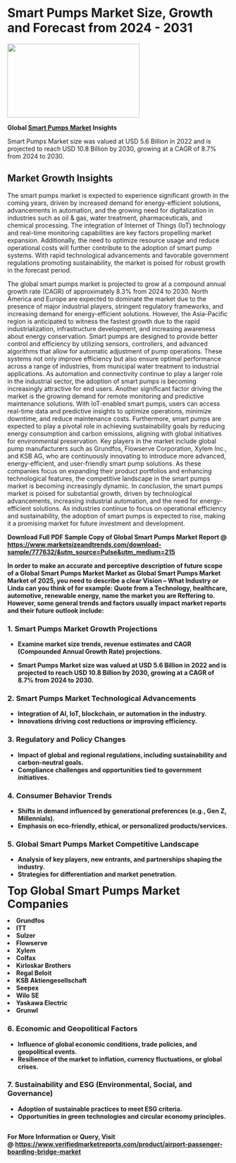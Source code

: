 <H1>Smart Pumps Market Size, Growth and Forecast from 2024 - 2031</H1><img class="aligncenter size-medium wp-image-584254" src="https://thirdeyenews.in/wp-content/uploads/2024/09/Global-Market-Research-300x168.jpeg" alt="" width="300" height="168" /><p><strong>Global&nbsp;<a href="https://www.marketsizeandtrends.com/download-sample/777632/&amp;utm_source=Pulse&amp;utm_medium=215">Smart Pumps Market</a> Insights</strong></p><p>Smart Pumps Market size was valued at USD 5.6 Billion in 2022 and is projected to reach USD 10.8 Billion by 2030, growing at a CAGR of 8.7% from 2024 to 2030.</p><p><h2>Market Growth Insights</h2> <p>The smart pumps market is expected to experience significant growth in the coming years, driven by increased demand for energy-efficient solutions, advancements in automation, and the growing need for digitalization in industries such as oil & gas, water treatment, pharmaceuticals, and chemical processing. The integration of Internet of Things (IoT) technology and real-time monitoring capabilities are key factors propelling market expansion. Additionally, the need to optimize resource usage and reduce operational costs will further contribute to the adoption of smart pump systems. With rapid technological advancements and favorable government regulations promoting sustainability, the market is poised for robust growth in the forecast period.</p> <p><strong></strong></p> <p>The global smart pumps market is projected to grow at a compound annual growth rate (CAGR) of approximately 8.3% from 2024 to 2030. North America and Europe are expected to dominate the market due to the presence of major industrial players, stringent regulatory frameworks, and increasing demand for energy-efficient solutions. However, the Asia-Pacific region is anticipated to witness the fastest growth due to the rapid industrialization, infrastructure development, and increasing awareness about energy conservation. Smart pumps are designed to provide better control and efficiency by utilizing sensors, controllers, and advanced algorithms that allow for automatic adjustment of pump operations. These systems not only improve efficiency but also ensure optimal performance across a range of industries, from municipal water treatment to industrial applications. As automation and connectivity continue to play a larger role in the industrial sector, the adoption of smart pumps is becoming increasingly attractive for end users. Another significant factor driving the market is the growing demand for remote monitoring and predictive maintenance solutions. With IoT-enabled smart pumps, users can access real-time data and predictive insights to optimize operations, minimize downtime, and reduce maintenance costs. Furthermore, smart pumps are expected to play a pivotal role in achieving sustainability goals by reducing energy consumption and carbon emissions, aligning with global initiatives for environmental preservation. Key players in the market include global pump manufacturers such as Grundfos, Flowserve Corporation, Xylem Inc., and KSB AG, who are continuously innovating to introduce more advanced, energy-efficient, and user-friendly smart pump solutions. As these companies focus on expanding their product portfolios and enhancing technological features, the competitive landscape in the smart pumps market is becoming increasingly dynamic. In conclusion, the smart pumps market is poised for substantial growth, driven by technological advancements, increasing industrial automation, and the need for energy-efficient solutions. As industries continue to focus on operational efficiency and sustainability, the adoption of smart pumps is expected to rise, making it a promising market for future investment and development.</p> <p><strong></p><p><span class=""><strong>Download Full PDF Sample Copy of Global Smart Pumps Market Report</strong> @ <a href="https://www.marketsizeandtrends.com/download-sample/777632/&amp;utm_source=Pulse&amp;utm_medium=215" target="_blank">https://www.marketsizeandtrends.com/download-sample/777632/&amp;utm_source=Pulse&amp;utm_medium=215</a></span></p><p>In order to make an accurate and perceptive description of future scope of a Global&nbsp;Smart Pumps Market Market as Global&nbsp;Smart Pumps Market Market of 2025, you need to describe a clear Vision &ndash; What Industry or Linda can you think of for example: Quote from a Technology, healthcare, automotive, renewable energy, name the market you are Reffering to. However, some general trends and factors usually impact market reports and their future outlook include:</p><h3>1.&nbsp;<strong>Smart Pumps Market Growth Projections</strong></h3><ul><li>Examine market size trends, revenue estimates and CAGR (Compounded Annual Growth Rate) projections.</li><li><p>Smart Pumps Market size was valued at USD 5.6 Billion in 2022 and is projected to reach USD 10.8 Billion by 2030, growing at a CAGR of 8.7% from 2024 to 2030.</p></li></ul><h3>2.&nbsp;<strong>Smart Pumps Market Technological Advancements</strong></h3><ul><li>Integration of AI, IoT, blockchain, or automation in the industry.</li><li>Innovations driving cost reductions or improving efficiency.</li></ul><h3>3.&nbsp;<strong>Regulatory and Policy Changes</strong></h3><ul><li>Impact of global and regional regulations, including sustainability and carbon-neutral goals.</li><li>Compliance challenges and opportunities tied to government initiatives.</li></ul><h3>4.&nbsp;<strong>Consumer Behavior Trends</strong></h3><ul><li>Shifts in demand influenced by generational preferences (e.g., Gen Z, Millennials).</li><li>Emphasis on eco-friendly, ethical, or personalized products/services.</li></ul><h3>5.&nbsp;<strong>Global Smart Pumps Market Competitive Landscape</strong></h3><ul><li>Analysis of key players, new entrants, and partnerships shaping the industry.</li><li>Strategies for differentiation and market penetration.</li></ul><p data-pm-slice="1 1 []"><span style="color: inherit; font-family: inherit; font-size: 25px;">Top Global Smart Pumps Market Companies</span></p><div class="" data-test-id=""><p><li>Grundfos</li><li> ITT</li><li> Sulzer</li><li> Flowserve</li><li> Xylem</li><li> Colfax</li><li> Kirloskar Brothers</li><li> Regal Beloit</li><li> KSB Aktiengesellschaft</li><li> Seepex</li><li> Wilo SE</li><li> Yaskawa Electric</li><li> Grunwl</li></p></div><h3>6.&nbsp;<strong>Economic and Geopolitical Factors</strong></h3><ul><li>Influence of global economic conditions, trade policies, and geopolitical events.</li><li>Resilience of the market to inflation, currency fluctuations, or global crises.</li></ul><h3>7.&nbsp;<strong>Sustainability and ESG (Environmental, Social, and Governance)</strong></h3><ul><li>Adoption of sustainable practices to meet ESG criteria.</li><li>Opportunities in green technologies and circular economy principles.</li></ul><h2><strong style="font-size: 14px;">For More Information or Query, Visit @&nbsp;</strong><a style="background-color: #ffffff; font-size: 14px;" href="https://www.marketsizeandtrends.com/report/smart-pumps-market/" target="_blank">https://www.verifiedmarketreports.com/product/airport-passenger-boarding-bridge-market</a></h2>

